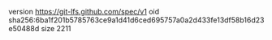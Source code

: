 version https://git-lfs.github.com/spec/v1
oid sha256:6ba1f201b5785763ce9a1d41d6ced695757a0a2d433fe13df58b16d23e50488d
size 2211
